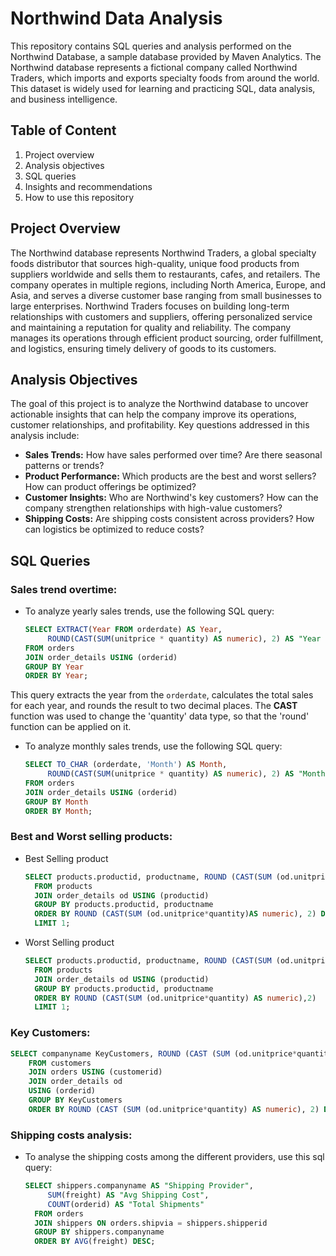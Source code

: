# Northwind Data Analysis 
This repository contains SQL queries and analysis performed on the Northwind Database, a sample database provided by Maven Analytics. The Northwind database represents a fictional company called Northwind Traders, which imports and exports specialty foods from around the world. This dataset is widely used for learning and practicing SQL, data analysis, and business intelligence.

## **Table of Content**
1. Project overview
2. Analysis objectives
3. SQL queries
4. Insights and recommendations
5. How to use this repository

## **Project Overview**
The Northwind database represents Northwind Traders, a global specialty foods distributor that sources high-quality, unique food products from suppliers worldwide and sells them to restaurants, cafes, and retailers. The company operates in multiple regions, including North America, Europe, and Asia, and serves a diverse customer base ranging from small businesses to large enterprises. Northwind Traders focuses on building long-term relationships with customers and suppliers, offering personalized service and maintaining a reputation for quality and reliability. The company manages its operations through efficient product sourcing, order fulfillment, and logistics, ensuring timely delivery of goods to its customers.

## **Analysis Objectives**
The goal of this project is to analyze the Northwind database to uncover actionable insights that can help the company improve its operations, customer relationships, and profitability. Key questions addressed in this analysis include:
- **Sales Trends:** How have sales performed over time? Are there seasonal patterns or trends?
- **Product Performance:** Which products are the best and worst sellers? How can product offerings be optimized?
- **Customer Insights:** Who are Northwind's key customers? How can the company strengthen relationships with high-value customers?
- **Shipping Costs:** Are shipping costs consistent across providers? How can logistics be optimized to reduce costs?

## **SQL Queries**
### **Sales trend overtime:**
- To analyze yearly sales trends, use the following SQL query:
  ```sql
  SELECT EXTRACT(Year FROM orderdate) AS Year,
       ROUND(CAST(SUM(unitprice * quantity) AS numeric), 2) AS "Year Sales Trend"
  FROM orders
  JOIN order_details USING (orderid)
  GROUP BY Year
  ORDER BY Year;
This query extracts the year from the `orderdate`, calculates the total sales for each year, and rounds the result to two decimal places. The **CAST** function was used to change the 'quantity' data type, so that the 'round' function can be applied on it.

- To analyze monthly sales trends, use the following SQL query:
  ```sql
  SELECT TO_CHAR (orderdate, 'Month') AS Month,
       ROUND(CAST(SUM(unitprice * quantity) AS numeric), 2) AS "Monthly Sales Trend"
  FROM orders
  JOIN order_details USING (orderid)
  GROUP BY Month
  ORDER BY Month;

### **Best and Worst selling products:**
- Best Selling product
  ```sql
  SELECT products.productid, productname, ROUND (CAST(SUM (od.unitprice*quantity)AS numeric), 2) AS "Quantity Sold" 
	FROM products 
	JOIN order_details od USING (productid)
	GROUP BY products.productid, productname
	ORDER BY ROUND (CAST(SUM (od.unitprice*quantity)AS numeric), 2) DESC
	LIMIT 1;

- Worst Selling product
  ```sql
  SELECT products.productid, productname, ROUND (CAST(SUM (od.unitprice*quantity) AS numeric),2) AS "Quantity Sold" 
	FROM products 
	JOIN order_details od USING (productid)
	GROUP BY products.productid, productname
	ORDER BY ROUND (CAST(SUM (od.unitprice*quantity) AS numeric),2) 
	LIMIT 1; 
  
### **Key Customers:**
```sql
SELECT companyname KeyCustomers, ROUND (CAST (SUM (od.unitprice*quantity) AS numeric), 2) AS "Orders"
	FROM customers
	JOIN orders USING (customerid)
	JOIN order_details od
	USING (orderid)
	GROUP BY KeyCustomers
	ORDER BY ROUND (CAST (SUM (od.unitprice*quantity) AS numeric), 2) DESC
```

### **Shipping costs analysis:**
- To analyse the shipping costs among the different providers, use this sql query:
  ```sql
  SELECT shippers.companyname AS "Shipping Provider", 
       SUM(freight) AS "Avg Shipping Cost", 
       COUNT(orderid) AS "Total Shipments"
	FROM orders
	JOIN shippers ON orders.shipvia = shippers.shipperid
	GROUP BY shippers.companyname
	ORDER BY AVG(freight) DESC;
```

